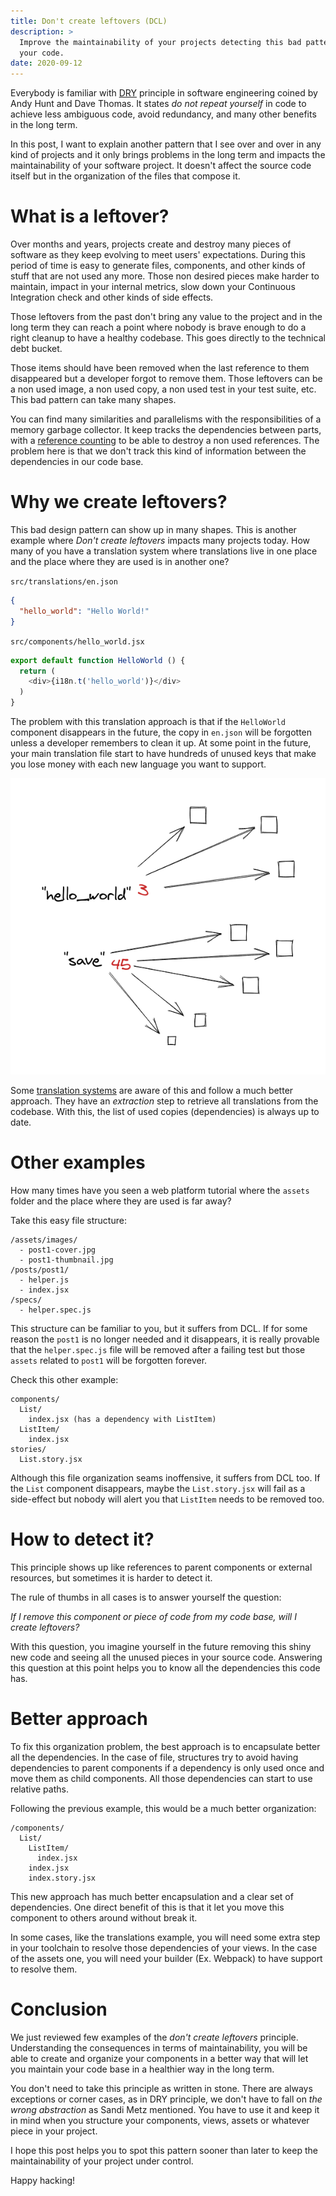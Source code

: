 ```yaml
---
title: Don't create leftovers (DCL)
description: >
  Improve the maintainability of your projects detecting this bad pattern in
  your code.
date: 2020-09-12
---
```


Everybody is familiar with
[DRY](https://en.wikipedia.org/wiki/Don%27t_repeat_yourself) principle in
software engineering coined by Andy Hunt and Dave Thomas. It states *do not
repeat yourself* in code to achieve less ambiguous code, avoid redundancy, and
many other benefits in the long term.

In this post, I want to explain another pattern that I see over and over in any
kind of projects and it only brings problems in the long term and impacts the
maintainability of your software project. It doesn't affect the source code
itself but in the organization of the files that compose it.

# What is a leftover?

Over months and years, projects create and destroy many pieces of software
as they keep evolving to meet users' expectations. During this period of
time is easy to generate files, components, and other kinds of stuff that are not
used any more. Those non desired pieces make harder to maintain, impact in your
internal metrics, slow down your Continuous Integration check and other kinds
of side effects.

Those leftovers from the past don't bring any value to the project and in the
long term they can reach a point where nobody is brave enough to do a right
cleanup to have a healthy codebase. This goes directly to the technical debt
bucket.

Those items should have been removed when the last reference to them disappeared
but a developer forgot to remove them. Those leftovers can be a non used
image, a non used copy, a non used test in your test suite, etc. This bad
pattern can take many shapes.

You can find many similarities and parallelisms with the responsibilities of a
memory garbage collector. It keep tracks the dependencies between parts, with
a [reference counting](https://en.wikipedia.org/wiki/Reference_counting) to be
able to destroy a non used references. The problem here is that we
don't track this kind of information between the dependencies in our code base.

# Why we create leftovers?

This bad design pattern can show up in many shapes. This is another example
where *Don't create leftovers* impacts many projects today. How many of you
have a translation system where translations live in one place and the place
where they are used is in another one?

`src/translations/en.json`
```json
{
  "hello_world": "Hello World!"
}
```

`src/components/hello_world.jsx`

```js
export default function HelloWorld () {
  return (
    <div>{i18n.t('hello_world')}</div>
  )
}
```

The problem with this translation approach is that if the `HelloWorld`
component disappears in the future, the copy in `en.json` will be forgotten unless
a developer remembers to clean it up. At some point in the future, your
main translation file start to have hundreds of unused keys that make you lose
money with each new language you want to support.

![](dependencies.png)

Some [translation systems](https://formatjs.io/docs/getting-started/message-extraction)
are aware of this and follow a much better approach. They have an *extraction*
step to retrieve all translations from the codebase. With this, the list of
used copies (dependencies) is always up to date.

# Other examples

How many times have you seen a web platform tutorial where the `assets` folder
and the place where they are used is far away?

Take this easy file structure:

```
/assets/images/
  - post1-cover.jpg
  - post1-thumbnail.jpg
/posts/post1/
  - helper.js
  - index.jsx
/specs/
  - helper.spec.js
```

This structure can be familiar to you, but it suffers from DCL. If for some
reason the `post1` is no longer needed and it disappears, it is really
provable that the `helper.spec.js` file will be removed after a failing test but
those `assets` related to `post1` will be forgotten forever.

Check this other example:

```
components/
  List/
    index.jsx (has a dependency with ListItem)
  ListItem/
    index.jsx
stories/
  List.story.jsx
```

Although this file organization seams inoffensive, it suffers from DCL too. If
the `List` component disappears, maybe the `List.story.jsx` will fail as a
side-effect but nobody will alert you that `ListItem` needs to
be removed too.

# How to detect it?

This principle shows up like references to parent components or external
resources, but sometimes it is harder to detect it.

The rule of thumbs in all cases is to answer yourself the question:

*If I remove this component or piece of code from my code base, will I create leftovers?*

With this question, you imagine yourself in the future removing this shiny new
code and seeing all the unused pieces in your source code. Answering this
question at this point helps you to know all the dependencies this code has.

# Better approach

To fix this organization problem, the best approach is to encapsulate better
all the dependencies. In the case of file, structures try to avoid having
dependencies to parent components if a dependency is only used once and move
them as child components. All those dependencies can start to use relative
paths.

Following the previous example, this would be a much better organization:

```
/components/
  List/
    ListItem/
      index.jsx
    index.jsx
    index.story.jsx
```

This new approach has much better encapsulation and a clear set of
dependencies. One direct benefit of this is that it let you move this component
to others around without break it.

In some cases, like the translations example, you will need some extra step in
your toolchain to resolve those dependencies of your views. In the case of the
assets one, you will need your builder (Ex. Webpack) to have support to resolve
them.

# Conclusion

We just reviewed few examples of the *don't create leftovers* principle.
Understanding the consequences in terms of maintainability, you will be able to
create and organize your components in a better way that will let you
maintain your code base in a healthier way in the long term.

You don't need to take this principle as written in stone. There are always
exceptions or corner cases, as in DRY principle, we don't have to fall on *the
wrong abstraction* as Sandi Metz mentioned. You have to use it and keep it
in mind when you structure your components, views, assets or
whatever piece in your project.

I hope this post helps you to spot this pattern sooner than later to keep the
maintainability of your project under control.

Happy hacking!
